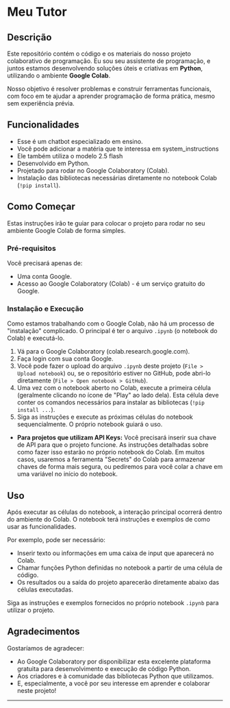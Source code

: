 # Meu Tutor

## Descrição

Este repositório contém o código e os materiais do nosso projeto colaborativo de programação. Eu sou seu assistente de programação, e juntos estamos desenvolvendo soluções úteis e criativas em **Python**, utilizando o ambiente **Google Colab**.

Nosso objetivo é resolver problemas e construir ferramentas funcionais, com foco em te ajudar a aprender programação de forma prática, mesmo sem experiência prévia.


## Funcionalidades

* Esse é um chatbot especializado em ensino. 
* Você pode adicionar a matéria que te interessa em system_instructions
* Ele também utiliza o modelo 2.5 flash
* Desenvolvido em Python.
* Projetado para rodar no Google Colaboratory (Colab).
* Instalação das bibliotecas necessárias diretamente no notebook Colab (`!pip install`).

## Como Começar

Estas instruções irão te guiar para colocar o projeto para rodar no seu ambiente Google Colab de forma simples.

### Pré-requisitos

Você precisará apenas de:

* Uma conta Google.
* Acesso ao Google Colaboratory (Colab) - é um serviço gratuito do Google.

### Instalação e Execução

Como estamos trabalhando com o Google Colab, não há um processo de "instalação" complicado. O principal é ter o arquivo `.ipynb` (o notebook do Colab) e executá-lo.

1.  Vá para o Google Colaboratory (colab.research.google.com).
2.  Faça login com sua conta Google.
3.  Você pode fazer o upload do arquivo `.ipynb` deste projeto (`File > Upload notebook`) ou, se o repositório estiver no GitHub, pode abri-lo diretamente (`File > Open notebook > GitHub`).
4.  Uma vez com o notebook aberto no Colab, execute a primeira célula (geralmente clicando no ícone de "Play" ao lado dela). Esta célula deve conter os comandos necessários para instalar as bibliotecas (`!pip install ...`).
5.  Siga as instruções e execute as próximas células do notebook sequencialmente. O próprio notebook guiará o uso.

* **Para projetos que utilizam API Keys:** Você precisará inserir sua chave de API para que o projeto funcione. As instruções detalhadas sobre como fazer isso estarão no próprio notebook do Colab. Em muitos casos, usaremos a ferramenta "Secrets" do Colab para armazenar chaves de forma mais segura, ou pediremos para você colar a chave em uma variável no início do notebook.

## Uso

Após executar as células do notebook, a interação principal ocorrerá dentro do ambiente do Colab. O notebook terá instruções e exemplos de como usar as funcionalidades.

Por exemplo, pode ser necessário:
* Inserir texto ou informações em uma caixa de input que aparecerá no Colab.
* Chamar funções Python definidas no notebook a partir de uma célula de código.
* Os resultados ou a saída do projeto aparecerão diretamente abaixo das células executadas.

Siga as instruções e exemplos fornecidos no próprio notebook `.ipynb` para utilizar o projeto.

## Agradecimentos

Gostaríamos de agradecer:

* Ao Google Colaboratory por disponibilizar esta excelente plataforma gratuita para desenvolvimento e execução de código Python.
* Aos criadores e à comunidade das bibliotecas Python que utilizamos.
* E, especialmente, a você por seu interesse em aprender e colaborar neste projeto!

---
